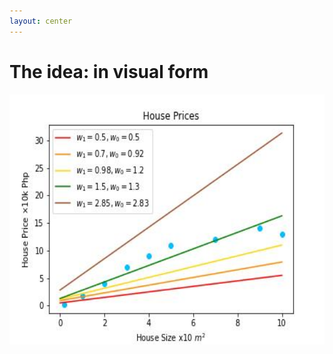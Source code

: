 ```yaml
---
layout: center
---
```


# The idea: in visual form

<img alt="lines guess" src="/images/idea.jpg" style="width: 600px; height: 400px" />
